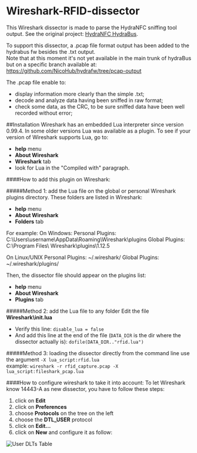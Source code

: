 # Wireshark-RFID-dissector

This Wireshark dissector is made to parse the HydraNFC sniffing tool output. See the original project:  [HydraNFC HydraBus]( https://github.com/bvernoux/hydranfc.).

To support this dissector, a .pcap file format output has been added to the hydrabus fw besides the .txt output.  
Note that at this moment it's not yet available in the main trunk of hydraBus but on a specific branch available at: https://github.com/NicoHub/hydrafw/tree/pcap-output

The .pcap file enable to: 
* display information more clearly than the simple .txt;
* decode and analyze data having been sniffed in raw format;
* check some data, as the CRC, to be sure sniffed data have been well recorded without error;


##Installation
Wireshark has an embedded Lua interpreter since version  0.99.4. In some older versions Lua was available as a plugin. To see if your version of Wireshark supports Lua, go to:
* __help__ menu
* __About Wireshark__ 
* __Wireshark__ tab
* look for Lua in the "Compiled with" paragraph. 
 
####How to add this plugin on Wireshark:

#####Method 1: add the Lua file on the global or personal Wireshark plugins directory.
 These folders are listed in Wireshark:
  * __help__ menu
  * __About Wireshark__  
  * __Folders__ tab

For example:
On Windows: 
Personal Plugins: C:\Users\username\AppData\Roaming\Wireshark\plugins
Global Plugins: C:\Program Files\ Wireshark\plugins\1.12.5

On Linux/UNIX 
Personal Plugins: ~/.wireshark/
Global Plugins: ~/.wireshark/plugins/

Then, the dissector file should appear on the plugins list: 
* __help__ menu
* __About Wireshark__ 
* __Plugins__ tab

#####Method 2:  add the Lua file to any folder
Edit the file __Wireshark\init.lua__ 
*  Verify this line: 
	`disable_lua = false`
*  And add this line at the end of the file (`DATA_DIR` is the dir where the dissector actually is):
	`dofile(DATA_DIR.."rfid.lua")`


#####Method 3:  loading the dissector directly from the command line
use the argument `-X lua_script:rfid.lua`  
example: `wireshark -r rfid_capture.pcap -X lua_script:fileshark_pcap.lua`

####How to configure wireshark to take it into account:
To let Wireshark know 14443-A as new dissector,  you have to follow these steps:

1.  click on __Edit__
2.  click on __Preferences__
3.  choose __Protocols__ on the tree on the left
4.  choose the __DTL_USER__ protocol
5.  click on __Edit...__
6.  click on __New__ and configure it as follow:

![User DLTs Table](https://cloud.githubusercontent.com/assets/12861508/8907707/0eb0e11c-3478-11e5-9859-3a51fc630441.PNG)
